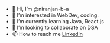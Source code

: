 - 👋 Hi, I’m @niranjan-b-a
- 👀 I’m interested in WebDev, coding.
- 🌱 I’m currently learning Java, React.js
- 💞️ I’m looking to collaborate on DSA
- 📫 How to reach me [LinkedIn](https://www.linkedin.com/in/niranjan-b-a-582224166)

<!---
niranjan-b-a/niranjan-b-a is a ✨ special ✨ repository because its `README.md` (this file) appears on your GitHub profile.
You can click the Preview link to take a look at your changes.
--->
